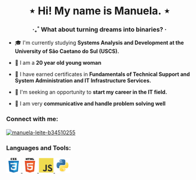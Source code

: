 <h1 align="center">⋆ Hi! My name is Manuela. ⋆</h1>
<h3 align="center">‧₊˚ What about turning dreams into binaries? ‧</h3>

- 🎓 I'm currently studying **Systems Analysis and Development at the University of São Caetano do Sul (USCS).**

- 🌙 I am a **20 year old young woman**

- 📝 I have earned certificates in **Fundamentals of Technical Support and System Administration and IT Infrastructure Services.**

- 🔎 I'm seeking an opportunity to **start my career in the IT field.**

- 💬 I am very **communicative and handle problem solving well**

<h3 align="left">Connect with me:</h3>
<p align="left">
<a href="https://linkedin.com/in/manuela-leite-b34510255" target="blank"><img align="center" src="https://raw.githubusercontent.com/rahuldkjain/github-profile-readme-generator/master/src/images/icons/Social/linked-in-alt.svg" alt="manuela-leite-b34510255" height="30" width="40" /></a>
</p>

<h3 align="left">Languages and Tools:</h3>
<p align="left"> <a href="https://www.w3schools.com/css/" target="_blank" rel="noreferrer"> <img src="https://raw.githubusercontent.com/devicons/devicon/master/icons/css3/css3-original-wordmark.svg" alt="css3" width="40" height="40"/> </a> <a href="https://www.w3.org/html/" target="_blank" rel="noreferrer"> <img src="https://raw.githubusercontent.com/devicons/devicon/master/icons/html5/html5-original-wordmark.svg" alt="html5" width="40" height="40"/> </a> <a href="https://developer.mozilla.org/en-US/docs/Web/JavaScript" target="_blank" rel="noreferrer"> <img src="https://raw.githubusercontent.com/devicons/devicon/master/icons/javascript/javascript-original.svg" alt="javascript" width="40" height="40"/> </a> <a href="https://www.python.org" target="_blank" rel="noreferrer"> <img src="https://raw.githubusercontent.com/devicons/devicon/master/icons/python/python-original.svg" alt="python" width="40" height="40"/> </a> </p>
